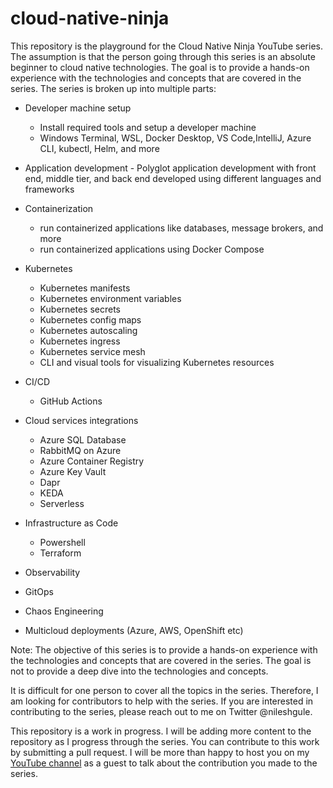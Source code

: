 # cloud-native-ninja

This repository is the playground for the Cloud Native Ninja YouTube series. The assumption is that the person going through this series is an absolute beginner to cloud native technologies. The goal is to provide a hands-on experience with the technologies and concepts that are covered in the series. The series is broken up into multiple parts:

- Developer machine setup

    - Install required tools and setup a developer machine
    - Windows Terminal, WSL, Docker Desktop, VS Code,IntelliJ, Azure CLI, kubectl, Helm, and more

- Application development - Polyglot application development with front end, middle tier, and back end developed using different languages and frameworks
- Containerization 
    - run containerized applications like databases, message brokers, and more 
    - run containerized applications using Docker Compose
- Kubernetes
    - Kubernetes manifests
    - Kubernetes environment variables
    - Kubernetes secrets
    - Kubernetes config maps
    - Kubernetes autoscaling
    - Kubernetes ingress
    - Kubernetes service mesh
    - CLI and visual tools for visualizing Kubernetes resources
- CI/CD
    - GitHub Actions
- Cloud services integrations
    - Azure SQL Database
    - RabbitMQ on Azure
    - Azure Container Registry
    - Azure Key Vault
    - Dapr
    - KEDA
    - Serverless
- Infrastructure as Code
    - Powershell
    - Terraform
- Observability
- GitOps
- Chaos Engineering
- Multicloud deployments (Azure, AWS, OpenShift etc)

Note: The objective of this series is to provide a hands-on experience with the technologies and concepts that are covered in the series. The goal is not to provide a deep dive into the technologies and concepts. 

It is difficult for one person to cover all the topics in the series. Therefore, I am looking for contributors to help with the series. If you are interested in contributing to the series, please reach out to me on Twitter @nileshgule.

This repository is a work in progress. I will be adding more content to the repository as I progress through the series. You can contribute to this work by submitting a pull request. I will be more than happy to host you on my [YouTube channel](https://www.youtube.com/channel/UCJOvQz55Ly-Rkr_ldE8pMEQ) as a guest to talk about the contribution you made to the series.
